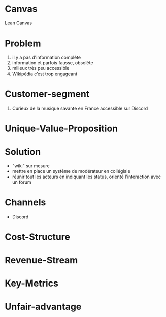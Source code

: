 # Canvas
Lean Canvas

# Problem
1. il y a pas d'information complète 
2. information et parfois fausse, obsolète
3. milieux très peu accessible
4. Wikipédia c’est trop engageant

# Customer-segment
1. Curieux de la musique savante en France accessible sur Discord

# Unique-Value-Proposition


# Solution
- "wiki" sur mesure 
- mettre en place un système de modérateur en collégiale
- réunir tout les acteurs en indiquant les status, orienté l'interaction avec un forum

# Channels
- Discord

# Cost-Structure

# Revenue-Stream

# Key-Metrics

# Unfair-advantage
